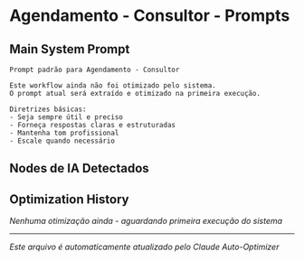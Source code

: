 # Agendamento - Consultor - Prompts

## Main System Prompt
```
Prompt padrão para Agendamento - Consultor

Este workflow ainda não foi otimizado pelo sistema.
O prompt atual será extraído e otimizado na primeira execução.

Diretrizes básicas:
- Seja sempre útil e preciso
- Forneça respostas claras e estruturadas  
- Mantenha tom profissional
- Escale quando necessário

```

## Nodes de IA Detectados

## Optimization History

*Nenhuma otimização ainda - aguardando primeira execução do sistema*

---
*Este arquivo é automaticamente atualizado pelo Claude Auto-Optimizer*
